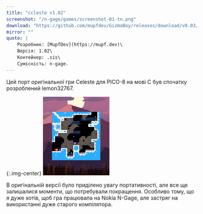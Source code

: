 ```yaml
---
title: "ccleste v1.02"
screenshot: "/n-gage/games/screenshot-01-tn.png"
download: "https://github.com/mupfdev/GizmoBoy/releases/download/v0.03/GizmoBoy-v0.03.sis"
mirror: ""
quote: |
    Розробник: [MupfDev](https://mupf.dev)\
    Версія: 1.02\
    Контейнер: .sis\
    Сумісність: n-gage.
---
```


Цей порт оригінальної гри Celeste для PICO-8 на мові C був спочатку розроблений lemon32767.

{:.img-center}
![ccleste](/n-gage/games/screenshot-02-tn.png)

В оригінальній версії було приділено увагу портативності, але все ще залишалися моменти, що потребували покращення. Особливо тому, що я дуже хотів, щоб гра працювала на Nokia N-Gage, але застряг на використанні дуже старого компілятора.